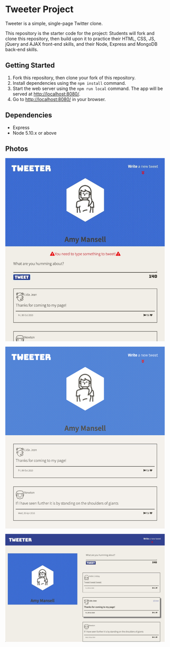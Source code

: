 # Tweeter Project

Tweeter is a simple, single-page Twitter clone.

This repository is the starter code for the project: Students will fork and clone this repository, then build upon it to practice their HTML, CSS, JS, jQuery and AJAX front-end skills, and their Node, Express and MongoDB back-end skills.

## Getting Started

1. Fork this repository, then clone your fork of this repository.
2. Install dependencies using the `npm install` command.
3. Start the web server using the `npm run local` command. The app will be served at <http://localhost:8080/>.
4. Go to <http://localhost:8080/> in your browser.

## Dependencies

- Express
- Node 5.10.x or above

## Photos
!["Screenshot of example error message"](https://github.com/jennyg0/tweeter/blob/master/public/images/error.jpeg)

!["Screenshot of input area hidden"](https://github.com/jennyg0/tweeter/blob/master/public/images/hide-input.png)

!["Screenshot of responsive design for large screens"](https://github.com/jennyg0/tweeter/blob/master/public/images/large-screen.jpeg?raw=true)

